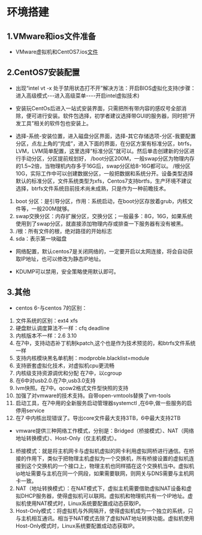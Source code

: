 # 环境搭建

## 1.VMware和ios文件准备

* VMware虚拟机和CentOS7.ios[文件](http://isoredirect.centos.org/centos/7/isos/x86_64/CentOS-7-x86_64-DVD-1804.iso)

## 2.CentOS7安装配置

* 出现“intel vt -x 处于禁用状态打不开”解决方法：开启BIOS虚拟化支持(步骤： 进入高级模式---进入高级菜单----开启intel虚拟技术)

* 安装玩CentOs后进入一站式安装界面，只需把所有带内容的感叹号全部消除，便可进行安装。软件包选择，初学者建议选择带GUI的服务器，同时把“开发工具”相关的软件包也安装上。

* 选择-系统-安装位置，进入磁盘分区界面，选择-其它存储选项-分区-我要配置分区，点左上角的“完成”，进入下面的界面，在分区方案有标准分区，btrfs，LVM，LVM简单配置，这里选择“标准分区”就可以。然后单击创建新的分区进行手动分区，分区提前规划好， /boot分区200M，一般swap分区为物理内存的1.5~2倍，当物理机内存多于16G后，swap分区给8-16G都可以。 /根分区10G，实际工作中可以创建数据分区，一般把数据和系统分开。设备类型选择默认的标准分区，文件系统类型为xfs，Centos7支持brtfs，生产环境不建议选择，btrfs文件系统目前技术尚未成熟，只是作为一种前瞻技术。
1. boot 分区：是引导分区，作用：系统启动，在boot分区存放着grub，内核文件等，一般200M就够。
2. swap交换分区：内存扩展分区，交换分区；一般最多：8G，16G，如果系统使用到了swap分区，就直接添加物理内存或排查一下服务器有没有被黑。
3. /根：所有文件的根，绝对路径的开始标志
4. sda：表示第一块磁盘

* 网络配置，默认centos7是关闭网络的，一定要开启以太网连接，将会自动获取IP地址，也可以修改为静态IP地址。

* KDUMP可以禁用，安全策略使用默认即可。

## 3.其他

* centos 6-与centos 7的区别：
1. 文件系统的区别：ext4  xfs
2. 硬盘默认调度算法不一样：cfq  deadline
3. 内核版本不一样：2.6   3.10
4. 在7中，支持动态补丁机制kpatch,这个也是作为技术预览的，和btrfs文件系统一样
5. 支持内核模块黑名单机制：modproble.blacklist=module
6. 支持嵌套虚拟化技术，对虚拟机cpu更流畅
7. 内核级支持资源调优和分配  在7中，以cgroup
8. 在6中对usb2.0.在7中,usb3.0支持
9. lvm快照。在7中。qcow2格式文件型快照的支持
10. 加强了对vmware的技术支持。自带open-vmtools替换了vm-tools
11. 启动工具，在7中用的全新服务启动管理器systemctl ,在6中,做一些服务的启停用service
12. 在7 中内核出现错误了。导出core文件最大支持3TB，6中最大支持2TB

* vmware提供三种网络工作模式，分别是：Bridged（桥接模式）、NAT（网络地址转换模式）、Host-Only（仅主机模式）。
1. 桥接模式：就是将主机网卡与虚拟机虚拟的网卡利用虚拟网桥进行通信。在桥接的作用下，类似于把物理主机虚拟为一个交换机，所有桥接设置的虚拟机连接到这个交换机的一个接口上，物理主机也同样插在这个交换机当中。虚拟机ip地址需要与主机在同一个网段，如果需要联网，则网关与DNS需要与主机网卡一致。
2. NAT（地址转换模式）：在NAT模式下，虚拟主机需要借助虚拟NAT设备和虚拟DHCP服务器，使得虚拟机可以联网。虚拟机和物理机共有一个IP地址。虚拟机使用NAT模式时，Linux系统要配置成动态获取IP。
3. Host-Only模式：将虚拟机与外网隔开，使得虚拟机成为一个独立的系统，只与主机相互通讯。相当于NAT模式去除了虚拟NAT地址转换功能。虚拟机使用Host-Only模式时，Linux系统要配置成动态获取IP。